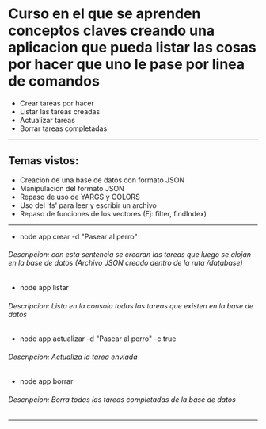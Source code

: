 # Curso en el que se aprenden conceptos claves creando una aplicacion que pueda listar las cosas por hacer que uno le pase por linea de comandos

* Crear tareas por hacer
* Listar las tareas creadas
* Actualizar tareas
* Borrar tareas completadas

-----------------------------------------------------------------------------

## Temas vistos:

* Creacion de una base de datos con formato JSON
* Manipulacion del formato JSON 
* Repaso de uso de YARGS y COLORS
* Uso del 'fs' para leer y escribir un archivo
* Repaso de funciones de los vectores (Ej: filter, findIndex)

-----------------------------------------------------------------------------

- node app crear -d "Pasear al perro" 
###### Descripcion: con esta sentencia se crearan las tareas que luego se alojan en la base de datos (Archivo JSON creado dentro de la ruta /database)

- node app listar
###### Descripcion: Lista en la consola todas las tareas que existen en la base de datos

- node app actualizar -d "Pasear al perro" -c true
###### Descripcion: Actualiza la tarea enviada

- node app borrar
###### Descripcion: Borra todas las tareas completadas de la base de datos

-----------------------------------------------------------------------------